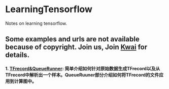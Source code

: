 # LearningTensorflow
Notes on learning tensorflow.

## Some examples and urls are not available because of copyright. Join us, Join [Kwai](https://www.kuaishou.com/joinus.html) for details. 

#### 1. [TFrecord&QueueRunner](https://github.com/wangqingbaidu/LearningTensorflow/blob/master/TFrecord%20%26%20QueueRunner.md): 简单介绍如何针对原始数据生成TFrecord以及从TFrecord中解析出一个样本。QueueRuuner部分介绍如何将TFrecord的文件应用到计算图中。
